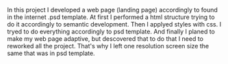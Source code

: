 In this project I developed a web page (landing page) accordingly to found in the internet .psd template. At first I performed a html structure trying to do it accordingly to semantic development. Then I applyed styles with css. I tryed to do everything accordingly to psd template. And finally I planed to make my web page adaptive, but descovered that to do that I need to reworked all the project. That's why I left one resolution screen size the same that was in psd template.
